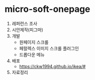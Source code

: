 # micro-soft-onepage
1. 레퍼런스 조사
2. 시안제작(피그마)
3. 개발 
    - 원페이지 스크롤 
    - 페럴렉스 이미지 스크롤 플러그인
    - 드롭다운 메뉴
4. 배포
    - https://ckw1994.github.io/ikea/#
6. 자료정리    
